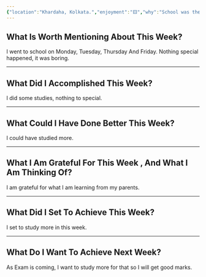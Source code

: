 ```yaml
---
{"location":"Khardaha, Kolkata.","enjoyment":"🟨","why":"School was there and boring.","date":"2025-04-17","dg-publish":true,"dg-home":null,"tags":["weeklyreviews"],"aliases":null,"permalink":"/notes/07-journals-calender/weekly-notes/2025-w13/","dgPassFrontmatter":true,"updated":"2025-04-17T22:21:45.045+05:30"}
---
```



## What Is Worth Mentioning About This Week?

I went to school on Monday, Tuesday, Thursday And Friday. Nothing special happened, it was boring.

---

## What Did I Accomplished This Week?

I did some studies, nothing to special.

---

## What Could I Have Done Better This Week?

I could have studied more.

---

## What I Am Grateful For This Week , And What I Am Thinking Of?

I am grateful for what I am learning from my parents.

---

## What Did I Set To Achieve This Week?

I set to study more in this week.

---

## What Do I Want To Achieve Next Week?

As Exam is coming, I want to study more for that so I will get good marks.